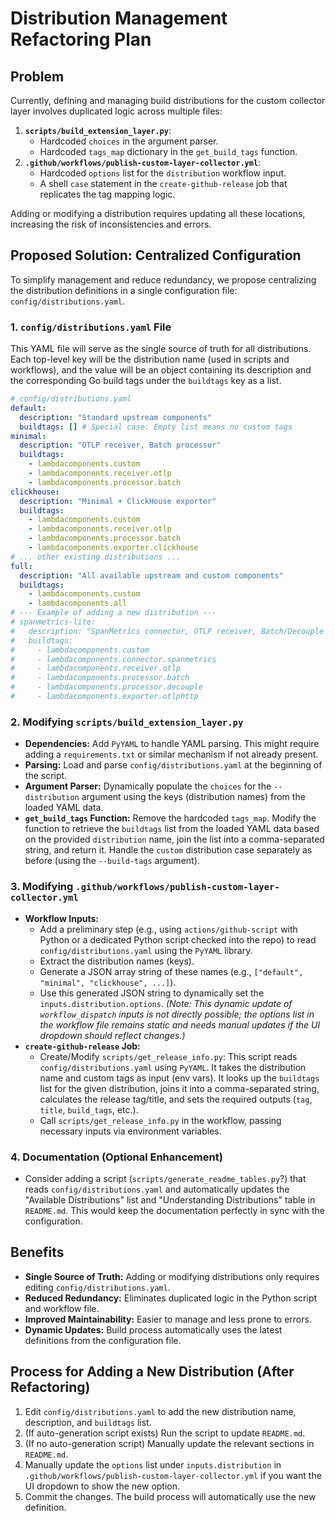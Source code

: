 # Distribution Management Refactoring Plan

## Problem

Currently, defining and managing build distributions for the custom collector layer involves duplicated logic across multiple files:

1.  **`scripts/build_extension_layer.py`**:
    *   Hardcoded `choices` in the argument parser.
    *   Hardcoded `tags_map` dictionary in the `get_build_tags` function.
2.  **`.github/workflows/publish-custom-layer-collector.yml`**:
    *   Hardcoded `options` list for the `distribution` workflow input.
    *   A shell `case` statement in the `create-github-release` job that replicates the tag mapping logic.

Adding or modifying a distribution requires updating all these locations, increasing the risk of inconsistencies and errors.

## Proposed Solution: Centralized Configuration

To simplify management and reduce redundancy, we propose centralizing the distribution definitions in a single configuration file: `config/distributions.yaml`.

### 1. `config/distributions.yaml` File

This YAML file will serve as the single source of truth for all distributions. Each top-level key will be the distribution name (used in scripts and workflows), and the value will be an object containing its description and the corresponding Go build tags under the `buildtags` key as a list.

```yaml
# config/distributions.yaml
default:
  description: "Standard upstream components"
  buildtags: [] # Special case: Empty list means no custom tags
minimal:
  description: "OTLP receiver, Batch processor"
  buildtags:
    - lambdacomponents.custom
    - lambdacomponents.receiver.otlp
    - lambdacomponents.processor.batch
clickhouse:
  description: "Minimal + ClickHouse exporter"
  buildtags:
    - lambdacomponents.custom
    - lambdacomponents.receiver.otlp
    - lambdacomponents.processor.batch
    - lambdacomponents.exporter.clickhouse
# ... other existing distributions ...
full:
  description: "All available upstream and custom components"
  buildtags:
    - lambdacomponents.custom
    - lambdacomponents.all
# --- Example of adding a new distribution ---
# spanmetrics-lite:
#   description: "SpanMetrics connector, OTLP receiver, Batch/Decouple processors, OTLP/HTTP exporter"
#   buildtags:
#     - lambdacomponents.custom
#     - lambdacomponents.connector.spanmetrics
#     - lambdacomponents.receiver.otlp
#     - lambdacomponents.processor.batch
#     - lambdacomponents.processor.decouple
#     - lambdacomponents.exporter.otlphttp
```

### 2. Modifying `scripts/build_extension_layer.py`

*   **Dependencies:** Add `PyYAML` to handle YAML parsing. This might require adding a `requirements.txt` or similar mechanism if not already present.
*   **Parsing:** Load and parse `config/distributions.yaml` at the beginning of the script.
*   **Argument Parser:** Dynamically populate the `choices` for the `--distribution` argument using the keys (distribution names) from the loaded YAML data.
*   **`get_build_tags` Function:** Remove the hardcoded `tags_map`. Modify the function to retrieve the `buildtags` list from the loaded YAML data based on the provided `distribution` name, join the list into a comma-separated string, and return it. Handle the `custom` distribution case separately as before (using the `--build-tags` argument).

### 3. Modifying `.github/workflows/publish-custom-layer-collector.yml`

*   **Workflow Inputs:**
    *   Add a preliminary step (e.g., using `actions/github-script` with Python or a dedicated Python script checked into the repo) to read `config/distributions.yaml` using the `PyYAML` library.
    *   Extract the distribution names (keys).
    *   Generate a JSON array string of these names (e.g., `["default", "minimal", "clickhouse", ...]`).
    *   Use this generated JSON string to dynamically set the `inputs.distribution.options`. *(Note: This dynamic update of `workflow_dispatch` inputs is not directly possible; the options list in the workflow file remains static and needs manual updates if the UI dropdown should reflect changes.)*
*   **`create-github-release` Job:**
    *   Create/Modify `scripts/get_release_info.py`: This script reads `config/distributions.yaml` using `PyYAML`. It takes the distribution name and custom tags as input (env vars). It looks up the `buildtags` list for the given distribution, joins it into a comma-separated string, calculates the release tag/title, and sets the required outputs (`tag`, `title`, `build_tags`, etc.).
    *   Call `scripts/get_release_info.py` in the workflow, passing necessary inputs via environment variables.

### 4. Documentation (Optional Enhancement)

*   Consider adding a script (`scripts/generate_readme_tables.py`?) that reads `config/distributions.yaml` and automatically updates the "Available Distributions" list and "Understanding Distributions" table in `README.md`. This would keep the documentation perfectly in sync with the configuration.

## Benefits

*   **Single Source of Truth:** Adding or modifying distributions only requires editing `config/distributions.yaml`.
*   **Reduced Redundancy:** Eliminates duplicated logic in the Python script and workflow file.
*   **Improved Maintainability:** Easier to manage and less prone to errors.
*   **Dynamic Updates:** Build process automatically uses the latest definitions from the configuration file.

## Process for Adding a New Distribution (After Refactoring)

1.  Edit `config/distributions.yaml` to add the new distribution name, description, and `buildtags` list.
2.  (If auto-generation script exists) Run the script to update `README.md`.
3.  (If no auto-generation script) Manually update the relevant sections in `README.md`.
4.  Manually update the `options` list under `inputs.distribution` in `.github/workflows/publish-custom-layer-collector.yml` if you want the UI dropdown to show the new option.
5.  Commit the changes. The build process will automatically use the new definition.
